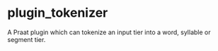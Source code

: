 # plugin_tokenizer
A Praat plugin which can tokenize an input tier into a word, syllable or segment tier.
